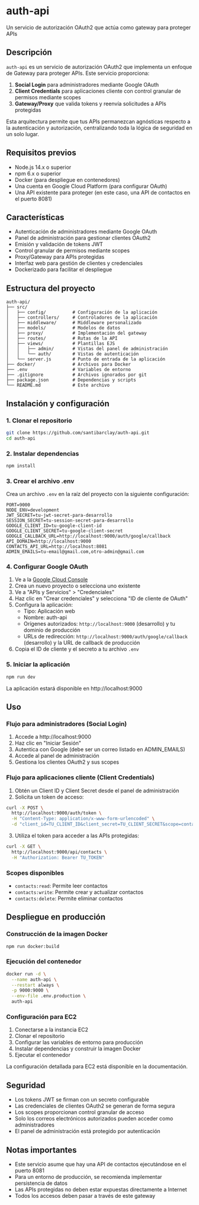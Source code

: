 # auth-api

Un servicio de autorización OAuth2 que actúa como gateway para proteger APIs

## Descripción

`auth-api` es un servicio de autorización OAuth2 que implementa un enfoque de Gateway para proteger APIs. Este servicio proporciona:

1. **Social Login** para administradores mediante Google OAuth
2. **Client Credentials** para aplicaciones cliente con control granular de permisos mediante scopes
3. **Gateway/Proxy** que valida tokens y reenvía solicitudes a APIs protegidas

Esta arquitectura permite que tus APIs permanezcan agnósticas respecto a la autenticación y autorización, centralizando toda la lógica de seguridad en un solo lugar.

## Requisitos previos

- Node.js 14.x o superior
- npm 6.x o superior
- Docker (para despliegue en contenedores)
- Una cuenta en Google Cloud Platform (para configurar OAuth)
- Una API existente para proteger (en este caso, una API de contactos en el puerto 8081)

## Características

- Autenticación de administradores mediante Google OAuth
- Panel de administración para gestionar clientes OAuth2
- Emisión y validación de tokens JWT
- Control granular de permisos mediante scopes
- Proxy/Gateway para APIs protegidas
- Interfaz web para gestión de clientes y credenciales
- Dockerizado para facilitar el despliegue

## Estructura del proyecto

```
auth-api/
├── src/
│   ├── config/          # Configuración de la aplicación
│   ├── controllers/     # Controladores de la aplicación
│   ├── middleware/      # Middleware personalizado
│   ├── models/          # Modelos de datos
│   ├── proxy/           # Implementación del gateway
│   ├── routes/          # Rutas de la API
│   ├── views/           # Plantillas EJS
│   │   ├── admin/       # Vistas del panel de administración
│   │   └── auth/        # Vistas de autenticación
│   └── server.js        # Punto de entrada de la aplicación
├── docker/              # Archivos para Docker
├── .env                 # Variables de entorno
├── .gitignore           # Archivos ignorados por git
├── package.json         # Dependencias y scripts
└── README.md            # Este archivo
```

## Instalación y configuración

### 1. Clonar el repositorio

```bash
git clone https://github.com/santibarclay/auth-api.git
cd auth-api
```

### 2. Instalar dependencias

```bash
npm install
```

### 3. Crear el archivo .env

Crea un archivo `.env` en la raíz del proyecto con la siguiente configuración:

```
PORT=9000
NODE_ENV=development
JWT_SECRET=tu-jwt-secret-para-desarrollo
SESSION_SECRET=tu-session-secret-para-desarrollo
GOOGLE_CLIENT_ID=tu-google-client-id
GOOGLE_CLIENT_SECRET=tu-google-client-secret
GOOGLE_CALLBACK_URL=http://localhost:9000/auth/google/callback
API_DOMAIN=http://localhost:9000
CONTACTS_API_URL=http://localhost:8081
ADMIN_EMAILS=tu-email@gmail.com,otro-admin@gmail.com
```

### 4. Configurar Google OAuth

1. Ve a la [Google Cloud Console](https://console.cloud.google.com/)
2. Crea un nuevo proyecto o selecciona uno existente
3. Ve a "APIs y Servicios" > "Credenciales"
4. Haz clic en "Crear credenciales" y selecciona "ID de cliente de OAuth"
5. Configura la aplicación:
   - Tipo: Aplicación web
   - Nombre: auth-api
   - Orígenes autorizados: `http://localhost:9000` (desarrollo) y tu dominio de producción
   - URLs de redirección: `http://localhost:9000/auth/google/callback` (desarrollo) y la URL de callback de producción
6. Copia el ID de cliente y el secreto a tu archivo `.env`

### 5. Iniciar la aplicación

```bash
npm run dev
```

La aplicación estará disponible en http://localhost:9000

## Uso

### Flujo para administradores (Social Login)

1. Accede a http://localhost:9000
2. Haz clic en "Iniciar Sesión"
3. Autentica con Google (debe ser un correo listado en ADMIN_EMAILS)
4. Accede al panel de administración
5. Gestiona los clientes OAuth2 y sus scopes

### Flujo para aplicaciones cliente (Client Credentials)

1. Obtén un Client ID y Client Secret desde el panel de administración
2. Solicita un token de acceso:

```bash
curl -X POST \
  http://localhost:9000/auth/token \
  -H "Content-Type: application/x-www-form-urlencoded" \
  -d "client_id=TU_CLIENT_ID&client_secret=TU_CLIENT_SECRET&scope=contacts:read"
```

3. Utiliza el token para acceder a las APIs protegidas:

```bash
curl -X GET \
  http://localhost:9000/api/contacts \
  -H "Authorization: Bearer TU_TOKEN"
```

### Scopes disponibles

- `contacts:read`: Permite leer contactos
- `contacts:write`: Permite crear y actualizar contactos
- `contacts:delete`: Permite eliminar contactos

## Despliegue en producción

### Construcción de la imagen Docker

```bash
npm run docker:build
```

### Ejecución del contenedor

```bash
docker run -d \
  --name auth-api \
  --restart always \
  -p 9000:9000 \
  --env-file .env.production \
  auth-api
```

### Configuración para EC2

1. Conectarse a la instancia EC2
2. Clonar el repositorio
3. Configurar las variables de entorno para producción
4. Instalar dependencias y construir la imagen Docker
5. Ejecutar el contenedor

La configuración detallada para EC2 está disponible en la documentación.

## Seguridad

- Los tokens JWT se firman con un secreto configurable
- Las credenciales de clientes OAuth2 se generan de forma segura
- Los scopes proporcionan control granular de acceso
- Solo los correos electrónicos autorizados pueden acceder como administradores
- El panel de administración está protegido por autenticación

## Notas importantes

- Este servicio asume que hay una API de contactos ejecutándose en el puerto 8081
- Para un entorno de producción, se recomienda implementar persistencia de datos
- Las APIs protegidas no deben estar expuestas directamente a Internet
- Todos los accesos deben pasar a través de este gateway